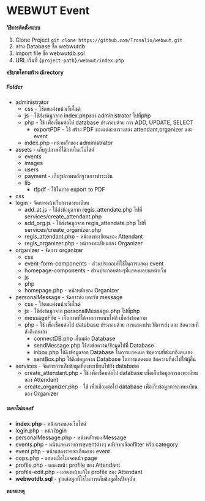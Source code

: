 # WEBWUT Event
**วิธีการติดตั้งระบบ**
1. Clone Project
    ```git clone https://github.com/Trosalio/webwut.git```
2. สร้าง Database ชื่อ webwutdb
3. import file ชื่อ webwutdb.sql
4. URL เริ่มที่
    ```{project-path}/webwut/index.php```

**อธิบายโครงสร้าง directory**
##### Folder #####
* administrator
    - css - ใช้ตกแต่งหน้าเว็บไซต์
    - js - ใช้ส่งข้อมูลจาก index.phpของ administrator ไปที่php
    - php - ใช้ เพื่อเชื่อมต่อไป database ประกอบด้วย การ ADD, UPDATE, SELECT
        - exportPDF - ใช้ สร้าง PDF ของแต่ละตารางของ attendant,organizer และ event
    - index.php -หน้าหลักของ administrator
* assets - เก็บรูปภาพที่ใช้ภายในเว็บไซต์
    - events
    - images
    - users
    - payment - เก็บรูปภาพหลักฐานการชำระเงิน
    - lib
        - tfpdf - ใช้ในการ export to PDF
* css
* login - จัดการหน้าเว็บการลงทะเบียน
    - add_at.js - ใช้ส่งข้อมูลจาก regis_attendate.php ไปที่ services/create_attendant.php
    - add_org.js - ใช้ส่งข้อมูลจาก regis_attendate.php ไปที่ services/create_organizer.php
    - regis_attendant.php - หน้าลงทะเบียนของ Attendant
    - regis_organizer.php - หน้าลงทะเบียนของ Organizer
* organizer - จัดการ organizer
     - css
     - event-form-components - ส่วนประกอบที่ใช้ในการแสดง event
     - homepage-components - ส่วนประกอบต่างๆที่แสดงผลบนหน้าเว็บ
     - js
     - php
     - homepage.php - หน้าหลักของ Organizer
* personalMessage - จัดการส่ง และรับ message
    - css - ใช้ตกแต่งหน้าเว็บไซต์
    - js - ใช้ส่งข้อมูลจาก personalMessage.php ไปที่php
    - messageFile - เก็บภาพที่ได้จากการแนบไฟล์ เมื่อส่งข้อความ
    - php - ใช้ เพื่อเชื่อมต่อไป database ประกอบด้วย การแสดงประวัติการส่ง และ ข้อความที่ส่งถึงตนเอง
        - connectDB.php เชื่อมต่อ Database
        - sendMessage.php ใช้ส่งข้อความ/ข้อมูลไปที่ Database
        - inbox.php ใช้ดึงข้อมูลจาก Database ในการแสดงผล ข้อความที่ส่งมาถึงตนเอง
        - sentBox.php ใช้ดึงข้อมูลจาก Database ในการแสดงผล ข้อความที่ส่งไปให้ผู้อื่น
* services - จัดการการเก็บข้อมูลที่ลงทะเบียนไปยัง database
    - create_attendant.php - ใช้ เพื่อเชื่อมต่อไป database เพื่อเก็บข้อมูลการลงทะเบียนของ Attendant
    - create_organizer.php - ใช้ เพื่อเชื่อมต่อไป database เพื่อเก็บข้อมูลการลงทะเบียนของ Organizer
##### นอกโฟลเดอร์ #####
- **index.php** - หน้าแรกของเว็บไซต์
- login.php - หน้า login
- personalMessage.php - หน้าหลักของ Message
- events.php - หน้าแสดงรายการeventต่างๆ หลังจากเลือกfilter หรือ category
- event.php - หน้าแสดงรายละเอียดของ event
- oops.php - แสดงเมื่อไม่เจอหน้า page 
- profile.php - แสดงหน้า profile ของ Attendant
- profile-edit.php - แสดงหน้าแก้ไข profile ของ Attendant
- **webwutdb.sql** - ฐานข้อมูลที่ใช้ในการเก็บข้อมูลในปัจจุบัน  

**หมายเหตุ**
